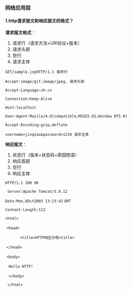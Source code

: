 ### 网络应用层
#### 1.http请求报文和响应报文的格式？

**请求报文格式**：

1. 请求行（请求方法+URI协议+版本）
2. 请求头部
3. 空行
4. 请求主体

`GET/sample.jspHTTP/1.1 请求行`

`Accept:image/gif.image/jpeg, 请求头部` 

`Accept-Language:zh-cn`

 `Connection:Keep-Alive`

 `Host:localhost`

 `User-Agent:Mozila/4.0(compatible;MSIE5.01;Window NT5.0)`

 `Accept-Encoding:gzip,deflate`

 `username=jinqiao&password=1234 请求主体`

**响应报文**：

1. 状态行（版本+状态码+原因短语）
2. 响应首部
3. 空行
4. 响应主体

`HTTP/1.1 200 OK`

` Server:Apache Tomcat/5.0.12` 

` Date:Mon,6Oct2003 13:23:42 ` `GMT `

`Content-Length:112`

` <html>   ` 

​	` <head>    ` 

​		`    	<title>HTTP响应示例<title>   `    

​	` </head>   ` 

​	` <body>      ` 

​		`  Hello HTTP!   `  

​	` </body>` 

` </html>`

